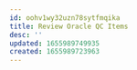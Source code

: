 ```yaml
---
id: oohv1wy32uzn78sytfmqika
title: Review Oracle QC Items
desc: ''
updated: 1655989749935
created: 1655989723963
---
```


